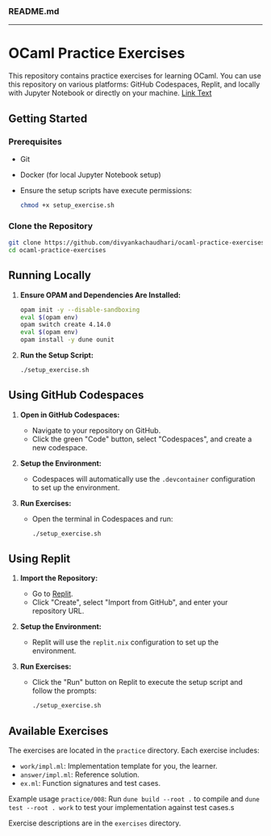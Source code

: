 ### README.md

---

# OCaml Practice Exercises

This repository contains practice exercises for learning OCaml. You can use this repository on various platforms: GitHub Codespaces, Replit, and locally with Jupyter Notebook or directly on your machine.
[Link Text](practice/008/work/impl.ml)


## Getting Started

### Prerequisites

- Git
- Docker (for local Jupyter Notebook setup)
- Ensure the setup scripts have execute permissions:

  ```sh
  chmod +x setup_exercise.sh
  ```

### Clone the Repository

```sh
git clone https://github.com/divyankachaudhari/ocaml-practice-exercises.git
cd ocaml-practice-exercises
```

## Running Locally

1. **Ensure OPAM and Dependencies Are Installed:**

   ```sh
   opam init -y --disable-sandboxing
   eval $(opam env)
   opam switch create 4.14.0
   eval $(opam env)
   opam install -y dune ounit
   ```

2. **Run the Setup Script:**

   ```sh
   ./setup_exercise.sh
   ```

## Using GitHub Codespaces

1. **Open in GitHub Codespaces:**
   - Navigate to your repository on GitHub.
   - Click the green "Code" button, select "Codespaces", and create a new codespace.

2. **Setup the Environment:**
   - Codespaces will automatically use the `.devcontainer` configuration to set up the environment.

3. **Run Exercises:**
   - Open the terminal in Codespaces and run:

     ```sh
     ./setup_exercise.sh
     ```

## Using Replit

1. **Import the Repository:**
   - Go to [Replit](https://replit.com/).
   - Click "Create", select "Import from GitHub", and enter your repository URL.

2. **Setup the Environment:**
   - Replit will use the `replit.nix` configuration to set up the environment.

3. **Run Exercises:**
   - Click the "Run" button on Replit to execute the setup script and follow the prompts:

     ```sh
     ./setup_exercise.sh
     ```


## Available Exercises

The exercises are located in the `practice` directory. Each exercise includes:

- `work/impl.ml`: Implementation template for you, the learner.
- `answer/impl.ml`: Reference solution.
- `ex.ml`: Function signatures and test cases.

Example usage `practice/008`: Run `dune build --root .` to compile and `dune test --root . work` to test your implementation against test cases.s

Exercise descriptions are in the `exercises` directory.
